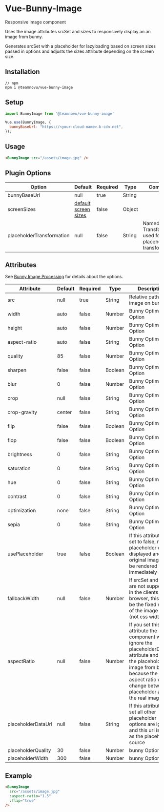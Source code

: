 # Vue-Bunny-Image

Responsive image component

Uses the image attributes srcSet and sizes to responsively display an an image from bunny.

Generates srcSet with a placeholder for lazyloading based on screen sizes passed in options and adjusts the sizes attribute depending on the screen size.

## Installation

```shell
// npm
npm i @teamnovu/vue-bunny-image
```

## Setup

```javascript
import BunnyImage from '@teamnovu/vue-bunny-image'

Vue.use(BunnyImage, {
  bunnyBaseUrl: "https://<your-cloud-name>.b-cdn.net",
});
```

## Usage

```html
<BunnyImage src="/assets/image.jpg" />
```

## Plugin Options

| Option                    | Default                                             | Required | Type   | Comment |
| ------------------------- | --------------------------------------------------- | -------- | ------ | ------- |
| bunnyBaseUrl              | null                                                | true     | String |         |
| screenSizes               | [default screen sizes](src/default-screen-sizes.js) | false    | Object |         |
| placeholderTransformation | null                                                | false    | String | Named Transformation used for the placeholder transformation |

## Attributes
See [Bunny Image Processing](https://docs.bunny.net/docs/stream-image-processing) for details about the options.

| Attribute          | Default | Required | Type    | Description                                                                                                                                                                                                      |
| ------------------ | ------- | -------- | ------- | ---------------------------------------------------------------------------------------------------------------------------------------------------------------------------------------------------------------- |
| src                | null    | true     | String  | Relative path to image on bunny                                                                                                                                                                  |
| width              | auto    | false    | Number  | Bunny Optimizer Option                                                                                                                                                                                                     |
| height             | auto    | false    | Number  | Bunny Optimizer Option                                                                                                                                                                                                     |
| aspect-ratio       | auto    | false    | String  | Bunny Optimizer Option                                                                                                                                                                                                     |
| quality            | 85      | false    | Number  | Bunny Optimizer Option                                                                                                                                                                                                   |
| sharpen            | false   | false    | Boolean | Bunny Optimizer Option                                                                                                                                                                                                 |
| blur               | 0       | false    | Number  | Bunny Optimizer Option                                                                                                                                                                                                 |
| crop               | null    | false    | String  | Bunny Optimizer Option                                                                                                                                                                                               |
| crop-gravity       | center  | false    | String  | Bunny Optimizer Option                                                                                                                                                                                               |
| flip               | false   | false    | Boolean | Bunny Optimizer Option                                                                                                                                                                                               |
| flop               | false   | false    | Boolean | Bunny Optimizer Option                                                                                                                                                                                               |
| brightness         | 0       | false    | String  | Bunny Optimizer Option                                                                                                                                                                                               |
| saturation         | 0       | false    | String  | Bunny Optimizer Option                                                                                                                                                                                               |
| hue                | 0       | false    | String  | Bunny Optimizer Option                                                                                                                                                                                               |
| contrast           | 0       | false    | String  | Bunny Optimizer Option                                                                                                                                                                                               |
| optimization       | none    | false    | String  | Bunny Optimizer Option                                                                                                                                                                                               |
| sepia              | 0       | false    | String  | Bunny Optimizer Option                                                                                                                                                                                               |
| usePlaceholder     | true    | false    | Boolean | If this attribute is set to false, no placeholder will be displayed and the original image will be rendered immediately                                                                                          |
| fallbackWidth      | null    | false    | Number  | If srcSet and sizes are not supported in the clients browser, this will be the fixed width of the image itself (not css width)                                                                                   |  |
| aspectRatio        | null    | false    | Number  | If you set this attribute the component will ignore the placeholderDataUrl attribute and load the placeholder image from bunny because the aspect ratio would change between placeholder and the real image |
| placeholderDataUrl | null    | false    | String  | If this attribute is set all other placeholder options are ignored and this url is used as the placeholder source                                                                                              |
| placeholderQuality | 30      | false    | Number  | bunny Option                                                                                                                                                                                                     |
| placeholderWidth   | 300     | false    | Number  | bunny Option                                                                                                                                                                                                     |

## Example

```html
<BunnyImage
  src="/assets/image.jpg"
  :aspect-ratio="1.5"
  :flip="true"
/>
```
